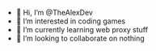 - 👋 Hi, I’m @TheAlexDev
- 👀 I’m interested in coding games
- 🌱 I’m currently learning web proxy stuff
- 💞️ I’m looking to collaborate on nothing

<!---
TheAlexDev/TheAlexDev is a ✨ special ✨ repository because its `README.md` (this file) appears on your GitHub profile.
You can click the Preview link to take a look at your changes.
--->

